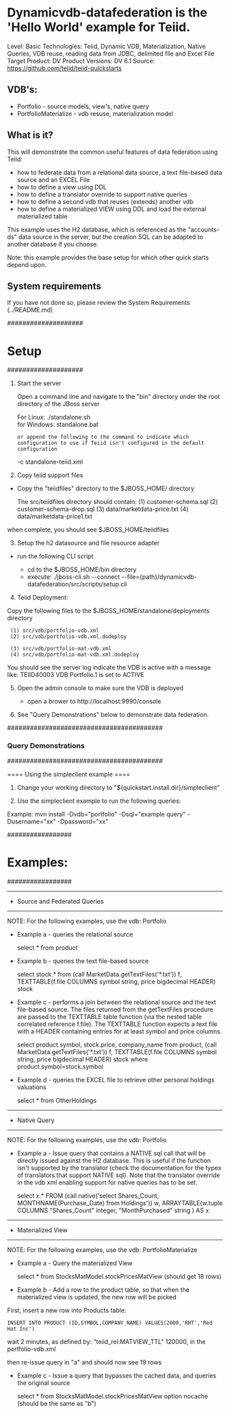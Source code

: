 Dynamicvdb-datafederation is the 'Hello World' example for Teiid.  
================================

Level: Basic
Technologies: Teiid, Dynamic VDB, Materialization, Native Queries, VDB reuse, reading data from JDBC, delimited file and Excel File
Target Product: DV
Product Versions: DV 6.1
Source: <https://github.com/teiid/teiid-quickstarts>

VDB's: 
------
* Portfolio   -  source models, view's, native query
* PortfolioMaterialize  -  vdb resuse, materialization model


What is it?
-----------

This will demonstrate the common useful features of data federation using Teiid:
-  how to federate data from a relational data source, a text file-based data source and an EXCEL File
-  how to define a view using DDL
-  how to define a translator override to support native queries
-  how to define a second vdb that reuses (extends) another vdb
-  how to define a materialized VIEW using DDL and load the external materialized table 


This example uses the H2 database, which is referenced as the "accounts-ds" data source in the server, 
but the creation SQL can be adapted to another database if you choose.

Note:  this example provides the base setup for which other quick starts depend upon.


System requirements
-------------------

If you have not done so, please review the System Requirements (../README.md)

####################
#   Setup
####################

1)  Start the server

	Open a command line and navigate to the "bin" directory under the root directory of the JBoss server
	
	For Linux:   ./standalone.sh	
	for Windows: standalone.bat

		or append the following to the command to indicate which configuration to use if Teiid isn't configured in the default configuration
		
	-c standalone-teiid.xml 
	
2)  Copy teiid support files
	
- Copy the "teiidfiles" directory to the $JBOSS_HOME/ directory

	The src/teiidfiles directory should contain:
	(1) customer-schema.sql
	(2) customer-schema-drop.sql
	(3) data/marketdata-price.txt
	(4) data/marketdata-price1.txt
	
when complete, you should see $JBOSS_HOME/teiidfiles

3) Setup the h2 datasource and file resource adapter

-  run the following CLI script

	-	cd to the $JBOSS_HOME/bin directory
	-	execute:  ./jboss-cli.sh --connect --file={path}/dynamicvdb-datafederation/src/scripts/setup.cli 

4)  Teiid Deployment:

Copy the following files to the $JBOSS_HOME/standalone/deployments directory

     (1) src/vdb/portfolio-vdb.xml
     (2) src/vdb/portfolio-vdb.xml.dodeploy
     
     (3) src/vdb/portfolio-mat-vdb.xml
     (4) src/vdb/portfolio-mat-vdb.xml.dodeploy

You should see the server log indicate the VDB is active with a message like:  TEIID40003 VDB Portfolio.1 is set to ACTIVE

5)  Open the admin console to make sure the VDB is deployed

	*  open a brower to http://localhost:9990/console 	

6)  See "Query Demonstrations" below to demonstrate data federation.


#########################################
### Query Demonstrations
#########################################	

==== Using the simpleclient example ====

1) Change your working directory to "${quickstart.install.dir}/simpleclient"

2) Use the simpleclient example to run the following queries:

Example:   mvn install -Dvdb="portfolio" -Dsql="example query" -Dusername="xx" -Dpassword="xx"


#################
# Examples:
#################

--------------------
-  Source and Federated Queries
--------------------

NOTE:  For the following examples,  use the vdb:  Portfolio


*  Example a  - queries the relational source

	select * from product


*  Example b  - queries the text file-based source

	select stock.* from (call MarketData.getTextFiles('*.txt')) f, TEXTTABLE(f.file COLUMNS symbol string, price bigdecimal HEADER) stock


*  Example c  - performs a join between the relational source and the text file-based source.  The files returned from the getTextFiles procedure are passed to the TEXTTABLE table function (via the nested table correlated reference f.file).  The TEXTTABLE function expects a 
text file with a HEADER containing entries for at least symbol and price columns. 

	select product.symbol, stock.price, company_name from product, (call MarketData.getTextFiles('*.txt')) f, TEXTTABLE(f.file COLUMNS symbol string, price bigdecimal HEADER) stock where product.symbol=stock.symbol


*  Example d  -  queries the EXCEL file to retrieve other personal holdings valuations

	select * from OtherHoldings

--------------------
-  Native Query
--------------------

NOTE:  For the following examples,  use the vdb:  Portfolio


*  Example a  - Issue query that contains a NATIVE sql call that will be directly issued against the H2 database.  This is useful if the function isn't supported by the translator (check the documentation for the types of translators that support NATIVE sql).   Note that the translator override in the vdb xml enabling support for native queries has to be set.

 	select x.* FROM (call native('select Shares_Count, MONTHNAME(Purchase_Date) from Holdings')) w, ARRAYTABLE(w.tuple COLUMNS "Shares_Count" integer, "MonthPurchased" string ) AS x

--------------------
-  Materialized View
--------------------

NOTE:  For the following examples,  use the vdb:  PortfolioMaterialize

*  Example a  - Query the materialized View

	select * from StocksMatModel.stockPricesMatView  (should get 18 rows)

*  Example b  - Add a row to the product table, so that when the materialized view is updated,
the new row will be picked 

First, insert a new row into Products table:

	INSERT INTO PRODUCT (ID,SYMBOL,COMPANY_NAME) VALUES(2000,'RHT','Red Hat Inc')

wait 2 minutes, as defined by:  "teiid_rel:MATVIEW_TTL" 120000,  in the portfolio-vdb.xml

then re-issue query in "a" and should now see 19 rows

*  Example c  - Issue a query that bypasses the cached data, and queries the original source

	select * from StocksMatModel.stockPricesMatView option nocache  (should be the same as "b")


